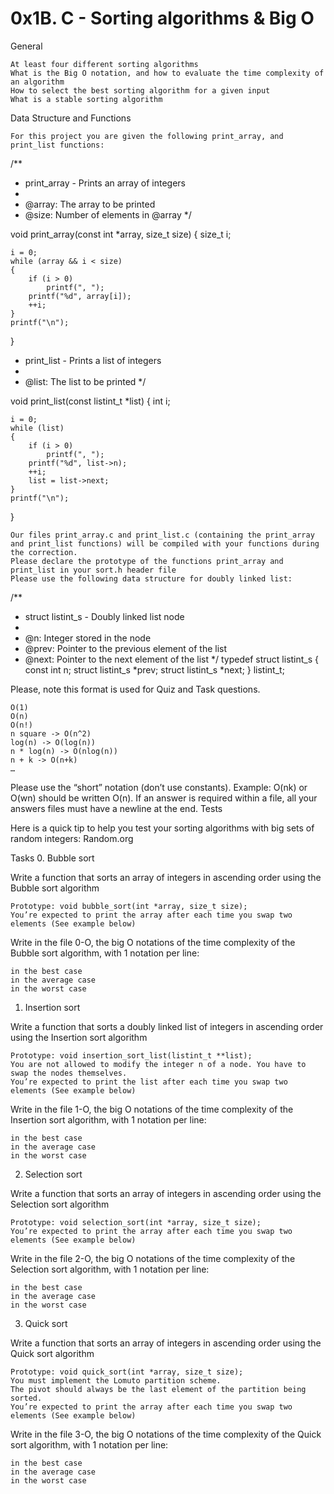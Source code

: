 0x1B. C - Sorting algorithms & Big O
====================================

General

    At least four different sorting algorithms
    What is the Big O notation, and how to evaluate the time complexity of an algorithm
    How to select the best sorting algorithm for a given input
    What is a stable sorting algorithm


Data Structure and Functions

    For this project you are given the following print_array, and print_list functions:




/**
 * print_array - Prints an array of integers
 *
 * @array: The array to be printed
 * @size: Number of elements in @array
 */



void print_array(const int *array, size_t size)
{
    size_t i;

    i = 0;
    while (array && i < size)
    {
        if (i > 0)
            printf(", ");
        printf("%d", array[i]);
        ++i;
    }
    printf("\n");
}




 * print_list - Prints a list of integers
 *
 * @list: The list to be printed
 */



void print_list(const listint_t *list)
{
    int i;

    i = 0;
    while (list)
    {
        if (i > 0)
            printf(", ");
        printf("%d", list->n);
        ++i;
        list = list->next;
    }
    printf("\n");
}



    Our files print_array.c and print_list.c (containing the print_array and print_list functions) will be compiled with your functions during the correction.
    Please declare the prototype of the functions print_array and print_list in your sort.h header file
    Please use the following data structure for doubly linked list:

/**
 * struct listint_s - Doubly linked list node
 *
 * @n: Integer stored in the node
 * @prev: Pointer to the previous element of the list
 * @next: Pointer to the next element of the list
 */
typedef struct listint_s
{
    const int n;
    struct listint_s *prev;
    struct listint_s *next;
} listint_t;


Please, note this format is used for Quiz and Task questions.

    O(1)
    O(n)
    O(n!)
    n square -> O(n^2)
    log(n) -> O(log(n))
    n * log(n) -> O(nlog(n))
    n + k -> O(n+k)
    …

Please use the “short” notation (don’t use constants). Example: O(nk) or O(wn) should be written O(n). If an answer is required within a file, all your answers files must have a newline at the end.
Tests

Here is a quick tip to help you test your sorting algorithms with big sets of random integers: Random.org



Tasks
0. Bubble sort 

Write a function that sorts an array of integers in ascending order using the Bubble sort algorithm

    Prototype: void bubble_sort(int *array, size_t size);
    You’re expected to print the array after each time you swap two elements (See example below)

Write in the file 0-O, the big O notations of the time complexity of the Bubble sort algorithm, with 1 notation per line:

    in the best case
    in the average case
    in the worst case


1. Insertion sort 

Write a function that sorts a doubly linked list of integers in ascending order using the Insertion sort algorithm

    Prototype: void insertion_sort_list(listint_t **list);
    You are not allowed to modify the integer n of a node. You have to swap the nodes themselves.
    You’re expected to print the list after each time you swap two elements (See example below)

Write in the file 1-O, the big O notations of the time complexity of the Insertion sort algorithm, with 1 notation per line:

    in the best case
    in the average case
    in the worst case


2. Selection sort 

Write a function that sorts an array of integers in ascending order using the Selection sort algorithm

    Prototype: void selection_sort(int *array, size_t size);
    You’re expected to print the array after each time you swap two elements (See example below)

Write in the file 2-O, the big O notations of the time complexity of the Selection sort algorithm, with 1 notation per line:

    in the best case
    in the average case
    in the worst case


3. Quick sort 

Write a function that sorts an array of integers in ascending order using the Quick sort algorithm

    Prototype: void quick_sort(int *array, size_t size);
    You must implement the Lomuto partition scheme.
    The pivot should always be the last element of the partition being sorted.
    You’re expected to print the array after each time you swap two elements (See example below)

Write in the file 3-O, the big O notations of the time complexity of the Quick sort algorithm, with 1 notation per line:

    in the best case
    in the average case
    in the worst case

